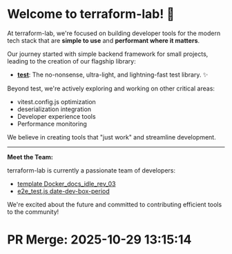 # Welcome to terraform-lab! 👋

At terraform-lab, we're focused on building developer tools for the modern tech stack that are **simple to use** and **performant where it matters**.

Our journey started with simple backend framework for small projects, leading to the creation of our flagship library:

* **[test](https://github.com/terraform-lab/test)**: The no-nonsense, ultra-light, and lightning-fast test library. ✨

Beyond test, we're actively exploring and working on other critical areas:

* vitest.config.js optimization
* deserialization integration
* Developer experience tools
* Performance monitoring

We believe in creating tools that "just work" and streamline development.

---

**Meet the Team:**

terraform-lab is currently a passionate team of developers:

* [template Docker_docs_idle_rev_03](https://github.com/templatedocker_docs_idle_rev_03)
* [e2e_test.js date-dev-box-period](https://github.com/e2e_test.jsdate-dev-box-period)

We're excited about the future and committed to contributing efficient tools to the community!


# PR Merge: 2025-10-29 13:15:14
